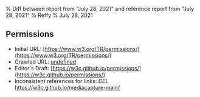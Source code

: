 % Diff between report from "July 28, 2021" and reference report from "July 28, 2021"
% Reffy
% July 28, 2021

## Permissions

- Initial URL: [https://www.w3.org/TR/permissions/](https://www.w3.org/TR/permissions/)
- Crawled URL: [undefined](undefined)
- Editor's Draft: [https://w3c.github.io/permissions/](https://w3c.github.io/permissions/)
- Inconsistent references for links: *DEL* https://w3c.github.io/mediacapture-main/


